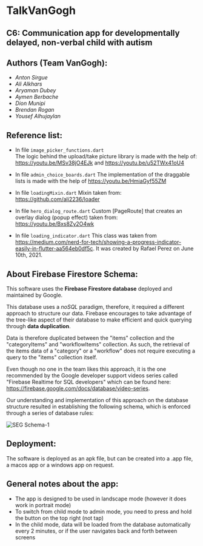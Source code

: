 # TalkVanGogh


## C6: Communication app for developmentally delayed, non-verbal child with autism



## Authors (Team VanGogh):

- *Anton Sirgue*
- *Ali Alkhars*
- *Aryaman Dubey*
- *Aymen Berbache*
- *Dion Munipi*
- *Brendan Rogan*
- *Yousef Alhujaylan*


## Reference list:

- In file `image_picker_functions.dart`    
    The logic behind the upload/take picture library is made with the help of: https://youtu.be/MSv38jO4EJk and https://youtu.be/u52TWx41oU4

- In file `admin_choice_boards.dart`
    The implementation of the draggable lists is made with the help of https://youtu.be/HmiaGyf55ZM

- In file `loadingMixin.dart`
    Mixin taken from: https://github.com/ali2236/loader

- In file `hero_dialog_route.dart`
    Custom [PageRoute] that creates an overlay dialog (popup effect) taken from: https://youtu.be/Bxs8Zy2O4wk

- In file `loading_indicator.dart`
    This class was taken from https://medium.com/nerd-for-tech/showing-a-progress-indicator-easily-in-flutter-aa564eb0df5c.
    It was created by Rafael Perez on June 10th, 2021.

## About Firebase Firestore Schema:
This software uses the **Firebase Firestore database** deployed and maintained by Google. 

This database uses a *noSQL* paradigm, therefore, it required a different approach to structure our data. Firebase encourages to take advantage of the tree-like aspect of their database to make efficient and quick querying through **data duplication**. 

Data is therefore duplicated between the "items" collection and the "categoryItems" and "workflowItems" collection. As such, the retrieval of the items data of a "category" or a "workflow" does not require executing a query to the "items" collection itself. 

Even though no one in the team likes this approach, it is the one recommended by the Google developer support videos series called "Firebase Realtime for SQL developers" which can be found here: https://firebase.google.com/docs/database/video-series. 

Our understanding and implementation of this approach on the database structure resulted in establishing the following schema, which is enforced through a series of database rules:

![SEG Schema-1](https://user-images.githubusercontent.com/34315087/226924575-46036104-0cc3-40af-976c-b9438c49f04c.jpg)


## Deployment:
The software is deployed as an apk file, but can be created into a .app file, a macos app or a windows app on request.

## General notes about the app:
- The app is designed to be used in landscape mode (however it does work in portrait mode)
- To switch from child mode to admin mode, you need to press and hold the button on the top right (not tap)
- In the child mode, data will be loaded from the database automatically every 2 minutes, or if the user navigates back and forth between screens
